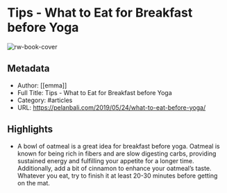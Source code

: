 # Tips - What to Eat for Breakfast before Yoga

![rw-book-cover](https://readwise-assets.s3.amazonaws.com/static/images/article4.6bc1851654a0.png)

## Metadata
- Author: [[emma]]
- Full Title: Tips - What to Eat for Breakfast before Yoga
- Category: #articles
- URL: https://pelanbali.com/2019/05/24/what-to-eat-before-yoga/

## Highlights
- A bowl of oatmeal is a great idea for breakfast before yoga. Oatmeal is known for being rich in fibers and are slow digesting carbs, providing sustained energy and fulfilling your appetite for a longer time. Additionally, add a bit of cinnamon to enhance your oatmeal’s taste. Whatever you eat, try to finish it at least 20-30 minutes before getting on the mat.
